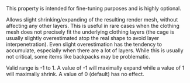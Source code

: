 This property is intended for fine-tuning purposes and is highly optional.

Allows slight shrinking/expanding of the resulting render mesh, without affecting any other layers. This is useful in rare cases when the clothing mesh does not precisely fit the underlying clothing layers (the cage is usually slightly overestimated atop the real shape to avoid layer interpenetration). Even slight overestimation has the tendency to accumulate, especially when there are a lot of layers. While this is usually not critical, some items like backpacks may be problematic.

Valid range is -1 to 1. A value of -1 will maximally expand while a value of 1 will maximally shrink. A value of 0 (default) has no effect.